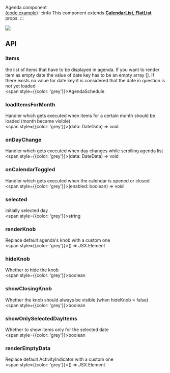 Agenda component  
[(code example)](https://github.com/wix/react-native-calendars/blob/master/example/src/screens/calendarsList.tsx)
:::info
This component extends **[CalendarList, FlatList](https://github.com/wix/react-native-calendars/blob/master/src/calendar/index.tsx)** props.
:::

<div style={{display: 'flex', flexDirection: 'row', overflowX: 'auto', maxHeight: '500px', alignItems: 'center'}}><img style={{maxHeight: '420px'}} src={'https://github.com/wix/react-native-calendars/blob/master/demo/assets/agenda.gif?raw=true'}/>

</div>

## API

### items

the list of items that have to be displayed in agenda. If you want to render item as empty date the value of date key has to be an empty array []. If there exists no value for date key it is considered that the date in question is not yet loaded  
<span style={{color: 'grey'}}>AgendaSchedule</span>

### loadItemsForMonth

Handler which gets executed when items for a certain month should be loaded (month became visible)  
<span style={{color: 'grey'}}>(data: DateData) => void</span>

### onDayChange

Handler which gets executed when day changes while scrolling agenda list  
<span style={{color: 'grey'}}>(data: DateData) => void</span>

### onCalendarToggled

Handler which gets executed when the calendar is opened or closed  
<span style={{color: 'grey'}}>(enabled: boolean) => void</span>

### selected

initially selected day  
<span style={{color: 'grey'}}>string</span>

### renderKnob

Replace default agenda's knob with a custom one  
<span style={{color: 'grey'}}>() => JSX.Element</span>

### hideKnob

Whether to hide the knob  
<span style={{color: 'grey'}}>boolean</span>

### showClosingKnob

Whether the knob should always be visible (when hideKnob = false)  
<span style={{color: 'grey'}}>boolean</span>

### showOnlySelectedDayItems

Whether to show items only for the selected date  
<span style={{color: 'grey'}}>boolean</span>

### renderEmptyData

Replace default ActivityIndicator with a custom one  
<span style={{color: 'grey'}}>() => JSX.Element</span>
